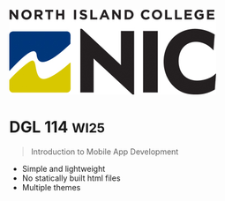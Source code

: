<!-- _coverpage.md -->

![logo](_media/NIC_RGB.jpg)

# DGL 114 <small>WI25</small>

> Introduction to Mobile App Development

- Simple and lightweight
- No statically built html files
- Multiple themes

<!-- [GitHub](https://github.com/docsifyjs/docsify/)
[Get Started](#docsify) -->